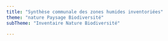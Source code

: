 ```yaml
---
title: "Synthèse communale des zones humides inventoriées"
theme: "nature Paysage Biodiversité"
subTheme: "Inventaire Nature Biodiversité"

---
```

